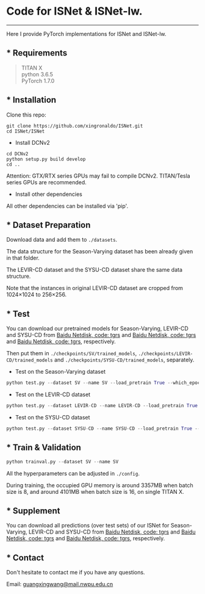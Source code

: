 # Code for ISNet & ISNet-lw.
---------------------------------------------
Here I provide PyTorch implementations for ISNet and ISNet-lw.


## * Requirements
>TITAN X<br>
>python 3.6.5<br>
>PyTorch 1.7.0

## * Installation
Clone this repo:

```shell
git clone https://github.com/xingronaldo/ISNet.git
cd ISNet/ISNet
```

* Install DCNv2

```shell
cd DCNv2
python setup.py build develop
cd ..
```
Attention: GTX/RTX series GPUs may fail to compile DCNv2. TITAN/Tesla series GPUs are recommended.


* Install other dependencies

All other dependencies can be installed via 'pip'.

## * Dataset Preparation
Download data and add them to `./datasets`. 

The data structure for the Season-Varying dataset has been already given in that folder. 

The LEVIR-CD dataset and the SYSU-CD dataset share the same data structure. 

Note that the instances in original LEVIR-CD dataset are cropped from 1024×1024 to 256×256.


## * Test
You can download our pretrained models for Season-Varying, LEVIR-CD and SYSU-CD from [Baidu Netdisk, code: tgrs](https://pan.baidu.com/s/1rux9Zxjc8yGsga28CSD0kg) and [Baidu Netdisk, code: tgrs](https://pan.baidu.com/s/1DTazE7I3lhELPRZr5oyniQ) and [Baidu Netdisk, code: tgrs](https://pan.baidu.com/s/1CDkcUUpdd0w9tz4fe7no0A), respectively. 


Then put them in `./checkpoints/SV/trained_models`, `./checkpoints/LEVIR-CD/trained_models` and `./checkpoints/SYSU-CD/trained_models`, separately.

* Test on the Season-Varying dataset

```python
python test.py --dataset SV --name SV --load_pretrain True --which_epoch 194
```

* Test on the LEVIR-CD dataset

```python
python test.py --dataset LEVIR-CD --name LEVIR-CD --load_pretrain True --which_epoch 255
```

* Test on the SYSU-CD dataset

```python
python test.py --dataset SYSU-CD --name SYSU-CD --load_pretrain True --which_epoch 57
```

## * Train & Validation
```python
python trainval.py --dataset SV --name SV 
```
All the hyperparameters can be adjusted in `./config`.

During training, the occupied GPU memory is around 3357MB when batch size is 8, and around 4101MB when batch size is 16, on single TITAN X. 


## * Supplement
You can download all predictions (over test sets) of our ISNet for Season-Varying, LEVIR-CD and SYSU-CD from [Baidu Netdisk, code: tgrs](https://pan.baidu.com/s/194O19U0I3Pq766cggjmQTQ) and [Baidu Netdisk, code: tgrs](https://pan.baidu.com/s/11QsyHkzwlaYGEmlysQL6Uw) and [Baidu Netdisk, code: tgrs](https://pan.baidu.com/s/1Wl4Iq_tee3Lhx6pa3FqnXA), respectively. 

## * Contact
Don't hesitate to contact me if you have any questions.

Email: guangxingwang@mail.nwpu.edu.cn



